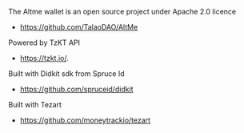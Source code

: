 The Altme wallet is an open source project under Apache 2.0 licence
- https://github.com/TalaoDAO/AltMe

Powered by TzKT API 
- https://tzkt.io/.

Built with Didkit sdk from Spruce Id
- https://github.com/spruceid/didkit

Built with Tezart
- https://github.com/moneytrackio/tezart